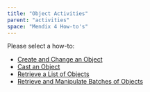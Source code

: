 ```yaml
---
title: "Object Activities"
parent: "activities"
space: "Mendix 4 How-to's"
---
```

Please select a how-to:

*   [Create and Change an Object](create-and-change-an-object)
*   [Cast an Object](cast-an-object)
*   [Retrieve a List of Objects](retrieve-a-list-of-objects)
*   [Retrieve and Manipulate Batches of Objects](retrieve-and-manipulate-batches-of-objects)
